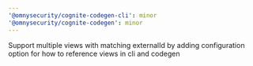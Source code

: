 ```yaml
---
'@omnysecurity/cognite-codegen-cli': minor
'@omnysecurity/cognite-codegen': minor
---
```


Support multiple views with matching externalId by adding configuration option for how to reference views in cli and codegen
